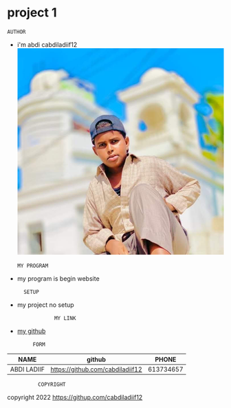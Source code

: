# project 1

    AUTHOR

 * i'm abdi cabdiladiif12
 ![SAWIRKA AUTHOR](fadhi1.jpg)

       MY PROGRAM
 * my program is begin website

         SETUP
 * my project no setup

                   MY LINK
 * [my github](https://github.com/cabdiladiif12)

            FORM
|NAME|github|PHONE|
|----|------|-----|
|ABDI LADIIF|https://github.com/cabdiladiif12 |613734657|

              COPYRIGHT
copyright 2022 https://githup.com/cabdiladiif12
